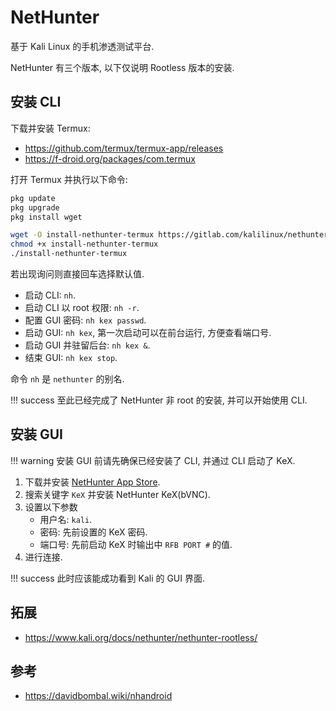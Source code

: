 # NetHunter

基于 Kali Linux 的手机渗透测试平台.  

NetHunter 有三个版本, 以下仅说明 Rootless 版本的安装.  

## 安装 CLI

下载并安装 Termux:  

- <https://github.com/termux/termux-app/releases>
- <https://f-droid.org/packages/com.termux>

打开 Termux 并执行以下命令:  

```sh
pkg update
pkg upgrade
pkg install wget

wget -O install-nethunter-termux https://gitlab.com/kalilinux/nethunter/build-scripts/kali-nethunter-project/raw/master/nethunter-rootless/install-nethunter-termux # short url: https://bit.ly/3bvdkvh
chmod +x install-nethunter-termux
./install-nethunter-termux
```

若出现询问则直接回车选择默认值.  

- 启动 CLI: `nh`.
- 启动 CLI 以 root 权限: `nh -r`.
- 配置 GUI 密码: `nh kex passwd`.
- 启动 GUI: `nh kex`, 第一次启动可以在前台运行, 方便查看端口号.
- 启动 GUI 并驻留后台: `nh kex &`.
- 结束 GUI: `nh kex stop`.

命令 `nh` 是 `nethunter` 的别名.  

!!! success
    至此已经完成了 NetHunter 非 root 的安装, 并可以开始使用 CLI.  

## 安装 GUI

!!! warning
    安装 GUI 前请先确保已经安装了 CLI, 并通过 CLI 启动了 KeX.  

1. 下载并安装 [NetHunter App Store](https://store.nethunter.com/).  
2. 搜索关键字 `KeX` 并安装 NetHunter KeX(bVNC).  
3. 设置以下参数
    - 用户名: `kali`.
    - 密码: 先前设置的 KeX 密码.
    - 端口号: 先前启动 KeX 时输出中 `RFB PORT #` 的值.
4. 进行连接.

!!! success
    此时应该能成功看到 Kali 的 GUI 界面.  

## 拓展

- <https://www.kali.org/docs/nethunter/nethunter-rootless/>

## 参考

- <https://davidbombal.wiki/nhandroid>
